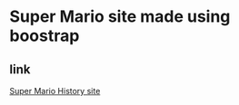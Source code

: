 # Super Mario site made using boostrap

## link 
[Super Mario History site](xenodochial-swirles-b854b1)
